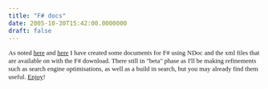 ```yaml
---
title: "F# docs"
date: 2005-10-30T15:42:00.0000000
draft: false
---
```


<FONT face=Verdana size=2>
<P class=MsoNormal style="MARGIN: 0cm 0cm 0pt"><SPAN lang=EN-GB style="mso-ansi-language: EN-GB; mso-bidi-font-size: 10.0pt">As noted <A href="http://blogs.msdn.com/dsyme/archive/2005/10/29/486792.aspx">here</A> and <A href="http://www.dcooney.com/ViewEntry.aspx?ID=461">here</A> I have created some documents for F# using NDoc and the xml files that are available on with the F# download. There still in "beta" phase as I'll be making refinements such as search engine optimisations, as well as a build in search, but you may already find them useful. <A href="http://www.strangelights.com/fsharp/Doc/index.html">Enjoy</A>!</SPAN><SPAN lang=EN-GB style="mso-ansi-language: EN-GB"><?xml:namespace prefix = o ns = "urn:schemas-microsoft-com:office:office" /><o:p></o:p></SPAN></P></FONT>
